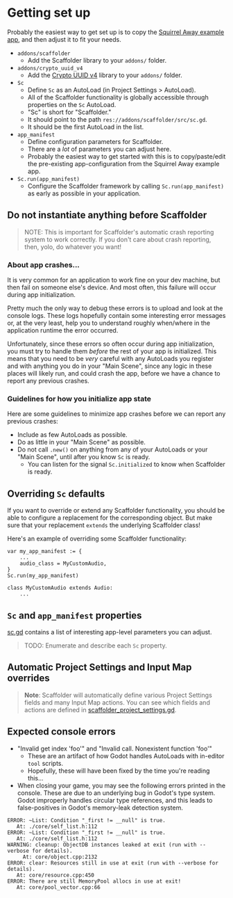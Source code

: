 # Getting set up

Probably the easiest way to get set up is to copy the [Squirrel Away example app](https://github.com/snoringcatgames/squirrel-away), and then adjust it to fit your needs.

-   `addons/scaffolder`
    -   Add the Scaffolder library to your `addons/` folder.
-   `addons/crypto_uuid_v4`
    -   Add the [Crypto UUID v4](https://godotengine.org/asset-library/asset/748) library to your `addons/` folder.
-   `Sc`
    -   Define `Sc` as an AutoLoad (in Project Settings > AutoLoad).
    -   All of the Scaffolder functionality is globally accessible through properties on the `Sc` AutoLoad.
    -   "Sc" is short for "Scaffolder."
    -   It should point to the path `res://addons/scaffolder/src/sc.gd`.
    -   It should be the first AutoLoad in the list.
-   `app_manifest`
    -   Define configuration parameters for Scaffolder.
    -   There are a _lot_ of parameters you can adjust here.
    -   Probably the easiest way to get started with this is to copy/paste/edit the pre-existing app-configuration from the Squirrel Away example app.
-   `Sc.run(app_manifest)`
    -   Configure the Scaffolder framework by calling `Sc.run(app_manifest)` as early as possible in your application.

## Do not instantiate anything before Scaffolder

> NOTE: This is important for Scaffolder's automatic crash reporting system to work correctly. If you don't care about crash reporting, then, yolo, do whatever you want!

### About app crashes...

It is very common for an application to work fine on your dev machine, but then fail on someone else's device. And most often, this failure will occur during app initialization.

Pretty much the only way to debug these errors is to upload and look at the console logs. These logs hopefully contain some interesting error messages or, at the very least, help you to understand roughly when/where in the application runtime the error occurred.

Unfortunately, since these errors so often occur during app initialization, you must try to handle them _before_ the rest of your app is initialized. This means that you need to be _very_ careful with any AutoLoads you register and with anything you do in your "Main Scene", since any logic in these places will likely run, and could crash the app, before we have a chance to report any previous crashes.

### Guidelines for how you initialize app state 

Here are some guidelines to minimize app crashes before we can report any previous crashes:
-   Include as few AutoLoads as possible.
-   Do as little in your "Main Scene" as possible.
-   Do not call `.new()` on anything from any of your AutoLoads or your "Main Scene", until after you know `Sc` is ready.
    -   You can listen for the signal `Sc.initialized` to know when Scaffolder is ready.

## Overriding `Sc` defaults

If you want to override or extend any Scaffolder functionality, you should be able to configure a replacement for the corresponding object. But make sure that your replacement `extends` the underlying Scaffolder class!

Here's an example of overriding some Scaffolder functionality:
```
var my_app_manifest := {
    ...
    audio_class = MyCustomAudio,
}
Sc.run(my_app_manifest)

class MyCustomAudio extends Audio:
    ...
```

## `Sc` and `app_manifest` properties

[sc.gd](./src/config/sc.gd) contains a list of interesting app-level parameters you can adjust.

> TODO: Enumerate and describe each `Sc` property.

## Automatic Project Settings and Input Map overrides

> **Note**: Scaffolder will automatically define various Project Settings fields and many Input Map actions. You can see which fields and actions are defined in [scaffolder_project_settings.gd](./src/config/scaffolder_project_settings.gd).

## Expected console errors

-   "Invalid get index 'foo'" and "Invalid call. Nonexistent function 'foo'"
    -   These are an artifact of how Godot handles AutoLoads with in-editor `tool` scripts.
    -   Hopefully, these will have been fixed by the time you're reading this...
-   When closing your game, you may see the following errors printed in the console. These are due to an underlying bug in Godot's type system. Godot improperly handles circular type references, and this leads to false-positives in Godot's memory-leak detection system.
```
ERROR: ~List: Condition "_first != __null" is true.
   At: ./core/self_list.h:112
ERROR: ~List: Condition "_first != __null" is true.
   At: ./core/self_list.h:112
WARNING: cleanup: ObjectDB instances leaked at exit (run with --verbose for details).
     At: core/object.cpp:2132
ERROR: clear: Resources still in use at exit (run with --verbose for details).
   At: core/resource.cpp:450
ERROR: There are still MemoryPool allocs in use at exit!
   At: core/pool_vector.cpp:66
```
